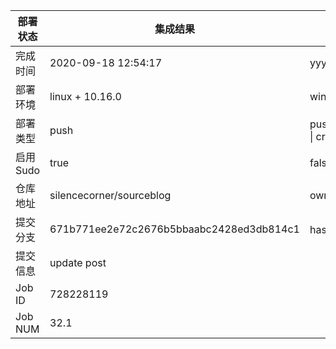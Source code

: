 部署状态 | 集成结果 | 参考值
---|---|---
完成时间 | 2020-09-18 12:54:17 | yyyy-mm-dd hh:mm:ss
部署环境 | linux + 10.16.0 | window \| linux + stable
部署类型 | push | push \| pull_request \| api \| cron
启用Sudo | true | false \| true
仓库地址 | silencecorner/sourceblog | owner_name/repo_name
提交分支 | 671b771ee2e72c2676b5bbaabc2428ed3db814c1 | hash 16位
提交信息 | update post |
Job ID   | 728228119 |
Job NUM  | 32.1 |
